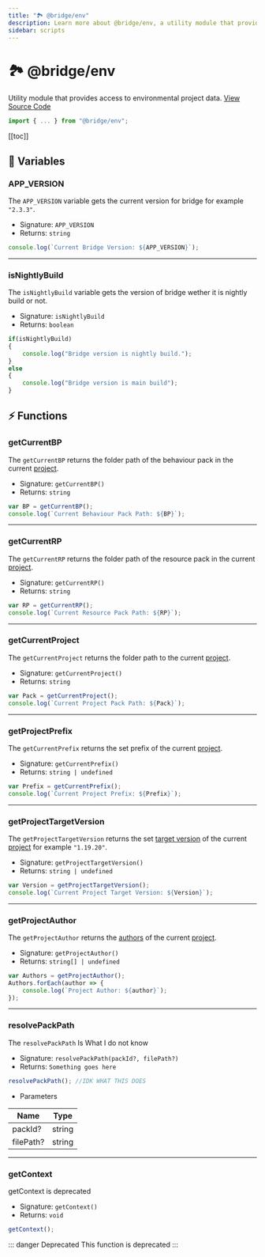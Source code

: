 ```yaml
---
title: "🏞️ @bridge/env"
description: Learn more about @bridge/env, a utility module that provides access to environmental project data.
sidebar: scripts
---
```


# 🏞️ @bridge/env

Utility module that provides access to environmental project data.
[View Source Code](https://github.com/bridge-core/editor/blob/main/src/components/Extensions/Scripts/Modules/env.ts)
```js
import { ... } from "@bridge/env";
```

[[toc]]

## 💼 Variables

### APP_VERSION
The `APP_VERSION` variable gets the current version for bridge for example `"2.3.3"`.

- Signature: `APP_VERSION`
- Returns: `string`

```js
console.log(`Current Bridge Version: ${APP_VERSION}`);
```

---

### isNightlyBuild
The `isNightlyBuild` variable gets the version of bridge wether it is nightly build or not.

- Signature: `isNightlyBuild`
- Returns: `boolean`

```js
if(isNightlyBuild)
{
    console.log("Bridge version is nightly build.");
}
else
{
    console.log("Bridge version is main build");
}
```

## ⚡ Functions

### getCurrentBP
The `getCurrentBP` returns the folder path of the behaviour pack in the current [project](/guide/misc/project-types/index.html).

- Signature: `getCurrentBP()`
- Returns: `string`

```js
var BP = getCurrentBP();
console.log(`Current Behaviour Pack Path: ${BP}`);
```

---
### getCurrentRP
The `getCurrentRP` returns the folder path of the resource pack in the current [project](/guide/misc/project-types/index.html).

- Signature: `getCurrentRP()`
- Returns: `string`

```js
var RP = getCurrentRP();
console.log(`Current Resource Pack Path: ${RP}`);
```

---
### getCurrentProject
The `getCurrentProject` returns the folder path to the current [project](/guide/misc/project-types/index.html).

- Signature: `getCurrentProject()`
- Returns: `string`

```js
var Pack = getCurrentProject();
console.log(`Current Project Pack Path: ${Pack}`);
```

---
### getProjectPrefix
The `getCurrentPrefix` returns the set prefix of the current [project](/guide/misc/project-types/index.html).

- Signature: `getCurrentPrefix()`
- Returns: `string | undefined`

```js
var Prefix = getCurrentPrefix();
console.log(`Current Project Prefix: ${Prefix}`);
```

---
### getProjectTargetVersion
The `getProjectTargetVersion` returns the set [target version](/guide/misc/project-config.html#targetversion) of the current [project](/guide/misc/project-types/index.html) for example `"1.19.20"`.

- Signature: `getProjectTargetVersion()`
- Returns: `string | undefined`

```js
var Version = getProjectTargetVersion();
console.log(`Current Project Target Version: ${Version}`);
```

---
### getProjectAuthor
The `getProjectAuthor` returns the [authors](/guide/misc/project-config.html#authors) of the current [project](/guide/misc/project-types/index.html).

- Signature: `getProjectAuthor()`
- Returns: `string[] | undefined`

```js
var Authors = getProjectAuthor();
Authors.forEach(author => {
    console.log(`Project Author: ${author}`);
});
```

---
### resolvePackPath
The `resolvePackPath` Is What I do not know

- Signature: `resolvePackPath(packId?, filePath?)`
- Returns: `Something goes here`

```js
resolvePackPath(); //IDK WHAT THIS DOES
```

- Parameters

|Name     |Type  |
|---------|------|
|packId?  |string|
|filePath?|string|

---
### getContext
getContext is deprecated

- Signature: `getContext()`
- Returns: `void`

```js
getContext();
```

::: danger Deprecated
This function is deprecated
:::